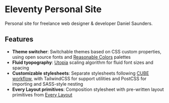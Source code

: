 # Eleventy Personal Site

Personal site for freelance web designer & developer Daniel Saunders.

## Features

- **Theme switcher**: Switchable themes based on CSS custom properties, using open source fonts and [Reasonable Colors](https://reasonable.work/colors/) palettes
- **Fluid tyopography**: [Utopia](https://utopia.fyi/) scaling algorithm for fluid font sizes and spacing
- **Customizable stylesheets**: Separate stylesheets following [CUBE workflow](https://cube.fyi/), with TailwindCSS for support utilities and PostCSS for importing and SASS-style nesting
- **Every Layout primitives**: Composition stylesheet with pre-written layout primitives from [Every Layout](https://every-layout.dev/)
